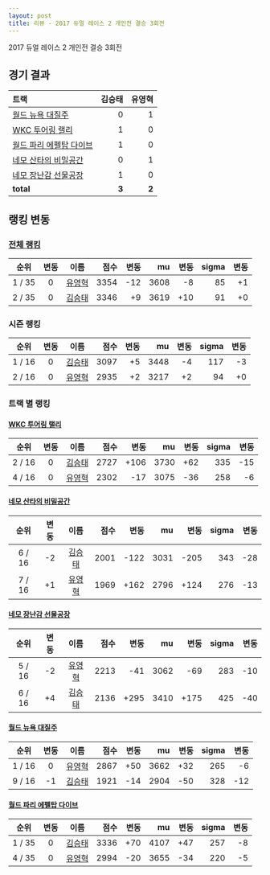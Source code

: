 ```yaml
---
layout: post
title: 리뷰 - 2017 듀얼 레이스 2 개인전 결승 3회전
---
```


2017 듀얼 레이스 2 개인전 결승 3회전


## 경기 결과

| 트랙 | 김승태 | 유영혁 |
|:---|---:|---:|
| [월드 뉴욕 대질주](../newyork) | 0 | 1 |
| [WKC 투어링 랠리](../rally) | 1 | 0 |
| [월드 파리 에펠탑 다이브](../eifel) | 1 | 0 |
| [네모 산타의 비밀공간](../santa) | 0 | 1 |
| [네모 장난감 선물공장](../present) | 1 | 0 |
| __total__ | __3__ | __2__ |


## 랭킹 변동


### [전체 랭킹](../singles-full)

| 순위 | 변동 | 이름 | 점수 | 변동 | mu | 변동 | sigma | 변동 |
|:---:|:---:|:---:|---:|---:|---:|---:|---:|---:|
| 1 / 35 | 0 | [유영혁](../yuyeonghyeok) | 3354 | -12 | 3608 | -8 | 85 | +1 |
| 2 / 35 | 0 | [김승태](../gimseungtae) | 3346 | +9 | 3619 | +10 | 91 | +0 |

### 시즌 랭킹

| 순위 | 변동 | 이름 | 점수 | 변동 | mu | 변동 | sigma | 변동 |
|:---:|:---:|:---:|---:|---:|---:|---:|---:|---:|
| 1 / 16 | 0 | [김승태](../gimseungtae) | 3097 | +5 | 3448 | -4 | 117 | -3 |
| 2 / 16 | 0 | [유영혁](../yuyeonghyeok) | 2935 | +2 | 3217 | +2 | 94 | +0 |

### 트랙 별 랭킹


#### [WKC 투어링 랠리](../rally)

| 순위 | 변동 | 이름 | 점수 | 변동 | mu | 변동 | sigma | 변동 |
|:---:|:---:|:---:|---:|---:|---:|---:|---:|---:|
| 2 / 16 | 0 | [김승태](../gimseungtae) | 2727 | +106 | 3730 | +62 | 335 | -15 |
| 4 / 16 | 0 | [유영혁](../yuyeonghyeok) | 2302 | -17 | 3075 | -36 | 258 | -6 |

#### [네모 산타의 비밀공간](../santa)

| 순위 | 변동 | 이름 | 점수 | 변동 | mu | 변동 | sigma | 변동 |
|:---:|:---:|:---:|---:|---:|---:|---:|---:|---:|
| 6 / 16 | -2 | [김승태](../gimseungtae) | 2001 | -122 | 3031 | -205 | 343 | -28 |
| 7 / 16 | +1 | [유영혁](../yuyeonghyeok) | 1969 | +162 | 2796 | +124 | 276 | -13 |

#### [네모 장난감 선물공장](../present)

| 순위 | 변동 | 이름 | 점수 | 변동 | mu | 변동 | sigma | 변동 |
|:---:|:---:|:---:|---:|---:|---:|---:|---:|---:|
| 5 / 16 | -2 | [유영혁](../yuyeonghyeok) | 2213 | -41 | 3062 | -69 | 283 | -10 |
| 6 / 16 | +4 | [김승태](../gimseungtae) | 2136 | +295 | 3410 | +175 | 425 | -40 |

#### [월드 뉴욕 대질주](../newyork)

| 순위 | 변동 | 이름 | 점수 | 변동 | mu | 변동 | sigma | 변동 |
|:---:|:---:|:---:|---:|---:|---:|---:|---:|---:|
| 1 / 16 | 0 | [유영혁](../yuyeonghyeok) | 2867 | +50 | 3662 | +32 | 265 | -6 |
| 9 / 16 | -1 | [김승태](../gimseungtae) | 1921 | -14 | 2904 | -50 | 328 | -12 |

#### [월드 파리 에펠탑 다이브](../eifel)

| 순위 | 변동 | 이름 | 점수 | 변동 | mu | 변동 | sigma | 변동 |
|:---:|:---:|:---:|---:|---:|---:|---:|---:|---:|
| 1 / 35 | 0 | [김승태](../gimseungtae) | 3336 | +70 | 4107 | +47 | 257 | -8 |
| 4 / 35 | 0 | [유영혁](../yuyeonghyeok) | 2994 | -20 | 3655 | -34 | 220 | -5 |
